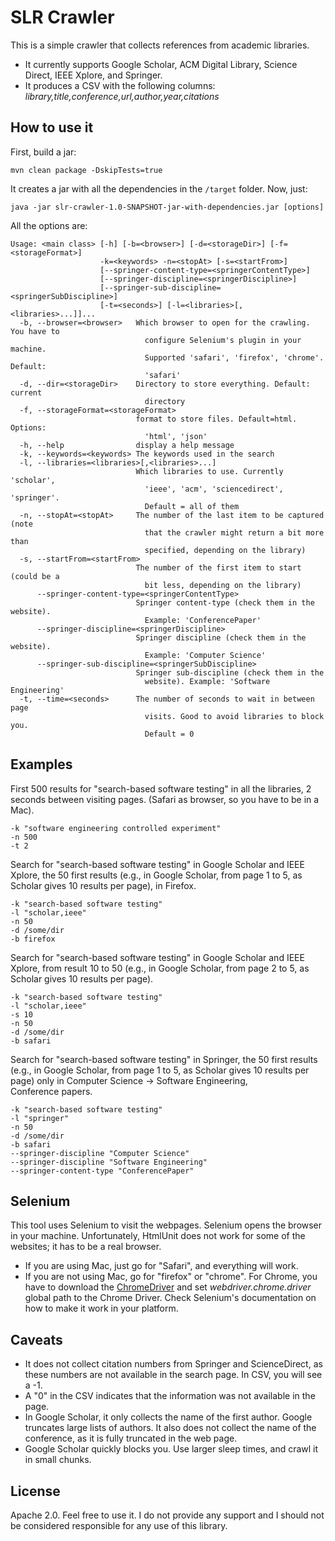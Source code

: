 # SLR Crawler

This is a simple crawler that collects references from academic
libraries. 

* It currently supports Google Scholar, ACM Digital Library, Science Direct,
IEEE Xplore, and Springer.
* It produces a CSV with the following columns: _library,title,conference,url,author,year,citations_

## How to use it

First, build a jar:

`mvn clean package -DskipTests=true`

It creates a jar with all the dependencies in the `/target` folder. Now, just: 

```
java -jar slr-crawler-1.0-SNAPSHOT-jar-with-dependencies.jar [options]
```

All the options are:
```
Usage: <main class> [-h] [-b=<browser>] [-d=<storageDir>] [-f=<storageFormat>]
                    -k=<keywords> -n=<stopAt> [-s=<startFrom>]
                    [--springer-content-type=<springerContentType>]
                    [--springer-discipline=<springerDiscipline>]
                    [--springer-sub-discipline=<springerSubDiscipline>]
                    [-t=<seconds>] [-l=<libraries>[,<libraries>...]]...
  -b, --browser=<browser>   Which browser to open for the crawling. You have to
                              configure Selenium's plugin in your machine.
                              Supported 'safari', 'firefox', 'chrome'. Default:
                              'safari'
  -d, --dir=<storageDir>    Directory to store everything. Default: current
                              directory
  -f, --storageFormat=<storageFormat>
                            format to store files. Default=html. Options:
                              'html', 'json'
  -h, --help                display a help message
  -k, --keywords=<keywords> The keywords used in the search
  -l, --libraries=<libraries>[,<libraries>...]
                            Which libraries to use. Currently 'scholar',
                              'ieee', 'acm', 'sciencedirect', 'springer'.
                              Default = all of them
  -n, --stopAt=<stopAt>     The number of the last item to be captured (note
                              that the crawler might return a bit more than
                              specified, depending on the library)
  -s, --startFrom=<startFrom>
                            The number of the first item to start (could be a
                              bit less, depending on the library)
      --springer-content-type=<springerContentType>
                            Springer content-type (check them in the website).
                              Example: 'ConferencePaper'
      --springer-discipline=<springerDiscipline>
                            Springer discipline (check them in the website).
                              Example: 'Computer Science'
      --springer-sub-discipline=<springerSubDiscipline>
                            Springer sub-discipline (check them in the
                              website). Example: 'Software Engineering'
  -t, --time=<seconds>      The number of seconds to wait in between page
                              visits. Good to avoid libraries to block you.
                              Default = 0
```

## Examples

First 500 results for "search-based software testing" in all the libraries, 
2 seconds between visiting pages. (Safari as browser, so you have to be in a Mac).

```
-k "software engineering controlled experiment"
-n 500
-t 2
```
Search for "search-based software testing" in Google Scholar and IEEE Xplore,
the 50 first results (e.g., in Google Scholar, from page 1 to 5, as Scholar gives 
10 results per page), in Firefox.

```
-k "search-based software testing"
-l "scholar,ieee"
-n 50
-d /some/dir
-b firefox
```

Search for "search-based software testing" in Google Scholar and IEEE Xplore,
from result 10 to 50 (e.g., in Google Scholar, from page 2 to 5, as Scholar gives 
10 results per page).

```
-k "search-based software testing"
-l "scholar,ieee"
-s 10
-n 50
-d /some/dir
-b safari
```

Search for "search-based software testing" in Springer,
the 50 first results (e.g., in Google Scholar, from page 1 to 5, as Scholar gives 
10 results per page) only in Computer Science -> Software Engineering, Conference papers.

```
-k "search-based software testing"
-l "springer"
-n 50
-d /some/dir
-b safari
--springer-discipline "Computer Science"
--springer-discipline "Software Engineering"
--springer-content-type "ConferencePaper"
```

## Selenium

This tool uses Selenium to visit the webpages. Selenium opens the browser
in your machine. Unfortunately, HtmlUnit does not work for some of the websites;
it has to be a real browser.

* If you are using Mac, just go for "Safari", and everything will work.
* If you are not using Mac, go for "firefox" or "chrome". For Chrome,
you have to download the [ChromeDriver](https://sites.google.com/a/chromium.org/chromedriver/downloads)
and set _webdriver.chrome.driver_ global path to the Chrome Driver. Check
Selenium's documentation on how to make it work in your platform.  

## Caveats

* It does not collect citation numbers from Springer and ScienceDirect,
as these numbers are not available in the search page. In CSV, you will see
a -1.
* A "0" in the CSV indicates that the information was not available in the 
page.
* In Google Scholar, it only collects the name of the first author. Google
truncates large lists of authors. It also does not collect the 
name of the conference, as it is fully truncated in the web page.
* Google Scholar quickly blocks you. Use larger sleep times, and crawl it in
small chunks.
 
## License

Apache 2.0. Feel free to use it. I do not provide any support and I should
not be considered responsible for any use of this library.